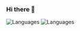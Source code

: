 ### Hi there 👋

![Languages](https://github-readme-stats.vercel.app/api/top-langs/?username=kingoboiii&theme=default&show_icons=true&hide_border=true&layout=compact#gh-light-mode-only)
![Languages](https://github-readme-stats.vercel.app/api/top-langs/?username=kingoboiii&theme=dark&show_icons=true&hide_border=true&layout=compact#gh-dark-mode-only)

<!--
**KingoBoiii/KingoBoiii** is a ✨ _special_ ✨ repository because its `README.md` (this file) appears on your GitHub profile.

Here are some ideas to get you started:

- 🔭 I’m currently working on ...
- 🌱 I’m currently learning ...
- 👯 I’m looking to collaborate on ...
- 🤔 I’m looking for help with ...
- 💬 Ask me about ...
- 📫 How to reach me: ...
- 😄 Pronouns: ...
- ⚡ Fun fact: ...
-->

